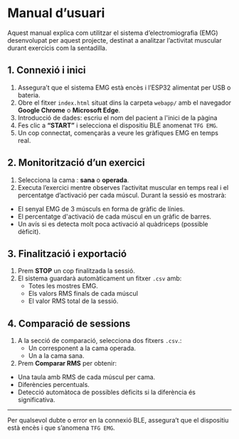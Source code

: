 # Manual d’usuari

Aquest manual explica com utilitzar el sistema d’electromiografia (EMG) desenvolupat per aquest projecte, destinat a analitzar l’activitat muscular durant exercicis com la sentadilla.

## 1. Connexió i inici

1. Assegura’t que el sistema EMG està encès i l’ESP32 alimentat per USB o bateria.
2. Obre el fitxer `index.html` situat dins la carpeta `webapp/` amb el navegador **Google Chrome** o **Microsoft Edge**.
3. Introducció de dades: escriu el nom del pacient a l'inici de la pàgina
4. Fes clic a **“START”** i selecciona el dispositiu BLE anomenat `TFG EMG`.
5. Un cop connectat, començaràs a veure les gràfiques EMG en temps real.

## 2. Monitorització d’un exercici

1. Selecciona la cama : **sana** o **operada**.
2. Executa l’exercici mentre observes l’activitat muscular en temps real i el percentatge d’activació per cada múscul.
Durant la sessió es mostrarà:
  - El senyal EMG de 3 músculs en forma de gràfic de línies.
  - El percentatge d'activació de cada múscul en un gràfic de barres.
  - Un avís si es detecta molt poca activació al quàdriceps (possible dèficit).
    
## 3. Finalització i exportació

1. Prem **STOP** un cop finalitzada la sessió.
2. El sistema guardarà automàticament un fitxer `.csv` amb:
   - Totes les mostres EMG.
   - Els valors RMS finals de cada múscul
   - El valor RMS total de la sessió.

## 4. Comparació de sessions

1. A la secció de comparació, selecciona dos fitxers `.csv`.:
   - Un corresponent a la cama operada.
   - Un a la cama sana.
2. Prem **Comparar RMS** per obtenir:
  - Una taula amb RMS de cada múscul per cama.
  - Diferències percentuals.
  - Detecció automàtoca de possibles dèficits si la diferència és significativa.

---

Per qualsevol dubte o error en la connexió BLE, assegura’t que el dispositiu està encès i que s’anomena `TFG EMG`.
